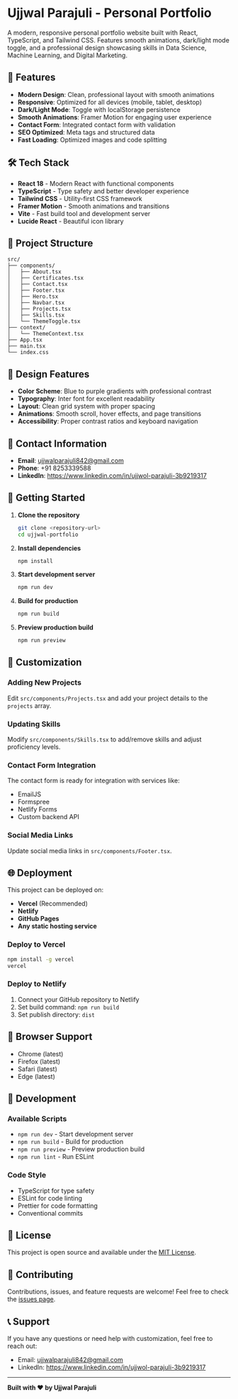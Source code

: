 # Ujjwal Parajuli - Personal Portfolio

A modern, responsive personal portfolio website built with React, TypeScript, and Tailwind CSS. Features smooth animations, dark/light mode toggle, and a professional design showcasing skills in Data Science, Machine Learning, and Digital Marketing.

## 🚀 Features

- **Modern Design**: Clean, professional layout with smooth animations
- **Responsive**: Optimized for all devices (mobile, tablet, desktop)
- **Dark/Light Mode**: Toggle with localStorage persistence
- **Smooth Animations**: Framer Motion for engaging user experience
- **Contact Form**: Integrated contact form with validation
- **SEO Optimized**: Meta tags and structured data
- **Fast Loading**: Optimized images and code splitting

## 🛠️ Tech Stack

- **React 18** - Modern React with functional components
- **TypeScript** - Type safety and better developer experience
- **Tailwind CSS** - Utility-first CSS framework
- **Framer Motion** - Smooth animations and transitions
- **Vite** - Fast build tool and development server
- **Lucide React** - Beautiful icon library

## 📁 Project Structure

```
src/
├── components/
│   ├── About.tsx
│   ├── Certificates.tsx
│   ├── Contact.tsx
│   ├── Footer.tsx
│   ├── Hero.tsx
│   ├── Navbar.tsx
│   ├── Projects.tsx
│   ├── Skills.tsx
│   └── ThemeToggle.tsx
├── context/
│   └── ThemeContext.tsx
├── App.tsx
├── main.tsx
└── index.css
```

## 🎨 Design Features

- **Color Scheme**: Blue to purple gradients with professional contrast
- **Typography**: Inter font for excellent readability
- **Layout**: Clean grid system with proper spacing
- **Animations**: Smooth scroll, hover effects, and page transitions
- **Accessibility**: Proper contrast ratios and keyboard navigation

## 📧 Contact Information

- **Email**: ujjwalparajuli842@gmail.com
- **Phone**: +91 8253339588
- **LinkedIn**: https://www.linkedin.com/in/ujjwol-parajuli-3b9219317

## 🚀 Getting Started

1. **Clone the repository**
   ```bash
   git clone <repository-url>
   cd ujjwal-portfolio
   ```

2. **Install dependencies**
   ```bash
   npm install
   ```

3. **Start development server**
   ```bash
   npm run dev
   ```

4. **Build for production**
   ```bash
   npm run build
   ```

5. **Preview production build**
   ```bash
   npm run preview
   ```

## 📝 Customization

### Adding New Projects
Edit `src/components/Projects.tsx` and add your project details to the `projects` array.

### Updating Skills
Modify `src/components/Skills.tsx` to add/remove skills and adjust proficiency levels.

### Contact Form Integration
The contact form is ready for integration with services like:
- EmailJS
- Formspree
- Netlify Forms
- Custom backend API

### Social Media Links
Update social media links in `src/components/Footer.tsx`.

## 🌐 Deployment

This project can be deployed on:
- **Vercel** (Recommended)
- **Netlify**
- **GitHub Pages**
- **Any static hosting service**

### Deploy to Vercel
```bash
npm install -g vercel
vercel
```

### Deploy to Netlify
1. Connect your GitHub repository to Netlify
2. Set build command: `npm run build`
3. Set publish directory: `dist`

## 📱 Browser Support

- Chrome (latest)
- Firefox (latest)
- Safari (latest)
- Edge (latest)

## 🔧 Development

### Available Scripts
- `npm run dev` - Start development server
- `npm run build` - Build for production
- `npm run preview` - Preview production build
- `npm run lint` - Run ESLint

### Code Style
- TypeScript for type safety
- ESLint for code linting
- Prettier for code formatting
- Conventional commits

## 📄 License

This project is open source and available under the [MIT License](LICENSE).

## 🤝 Contributing

Contributions, issues, and feature requests are welcome! Feel free to check the [issues page](../../issues).

## 📞 Support

If you have any questions or need help with customization, feel free to reach out:
- Email: ujjwalparajuli842@gmail.com
- LinkedIn: https://www.linkedin.com/in/ujjwol-parajuli-3b9219317

---

**Built with ❤️ by Ujjwal Parajuli**